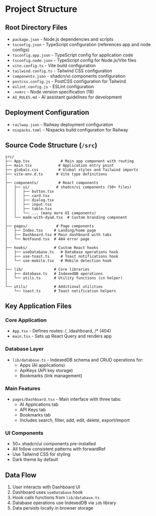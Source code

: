 # Project Structure

## Root Directory Files
- `package.json` - Node.js dependencies and scripts
- `tsconfig.json` - TypeScript configuration (references app and node configs)
- `tsconfig.app.json` - TypeScript config for application code
- `tsconfig.node.json` - TypeScript config for Node.js/Vite files
- `vite.config.ts` - Vite build configuration
- `tailwind.config.ts` - Tailwind CSS configuration
- `components.json` - shadcn/ui components configuration
- `postcss.config.js` - PostCSS configuration for Tailwind
- `eslint.config.js` - ESLint configuration
- `.nvmrc` - Node version specification (18)
- `AI_RULES.md` - AI assistant guidelines for development

## Deployment Configuration
- `railway.json` - Railway deployment configuration
- `nixpacks.toml` - Nixpacks build configuration for Railway

## Source Code Structure (`/src`)
```
src/
├── App.tsx              # Main app component with routing
├── main.tsx            # Application entry point
├── globals.css         # Global styles and Tailwind imports
├── vite-env.d.ts      # Vite type definitions
│
├── components/         # React components
│   ├── ui/            # shadcn/ui components (50+ files)
│   │   ├── button.tsx
│   │   ├── card.tsx
│   │   ├── dialog.tsx
│   │   ├── input.tsx
│   │   ├── table.tsx
│   │   └── ... (many more UI components)
│   └── made-with-dyad.tsx  # Custom branding component
│
├── pages/             # Page components
│   ├── Index.tsx     # Landing/home page
│   ├── Dashboard.tsx # Main dashboard with tabs
│   └── NotFound.tsx  # 404 error page
│
├── hooks/            # Custom React hooks
│   ├── useDatabase.ts   # Database operations hook
│   ├── use-toast.ts     # Toast notifications hook
│   └── use-mobile.tsx   # Mobile detection hook
│
├── lib/              # Core libraries
│   ├── database.ts   # IndexedDB operations
│   └── utils.ts      # Utility functions (cn helper)
│
└── utils/            # Additional utilities
    └── toast.ts      # Toast notification helpers
```

## Key Application Files

### Core Application
- `App.tsx` - Defines routes: /, /dashboard, /* (404)
- `main.tsx` - Sets up React Query and renders app

### Database Layer
- `lib/database.ts` - IndexedDB schema and CRUD operations for:
  - Apps (AI applications)
  - ApiKeys (API key storage)
  - Bookmarks (link management)

### Main Features
- `pages/Dashboard.tsx` - Main interface with three tabs:
  - AI Applications tab
  - API Keys tab
  - Bookmarks tab
  - Includes search, filter, add, edit, delete, export/import

### UI Components
- 50+ shadcn/ui components pre-installed
- All follow consistent patterns with forwardRef
- Use Tailwind CSS for styling
- Dark theme by default

## Data Flow
1. User interacts with Dashboard UI
2. Dashboard uses `useDatabase` hook
3. Hook calls functions from `lib/database.ts`
4. Database operations use IndexedDB via `idb` library
5. Data persists locally in browser storage